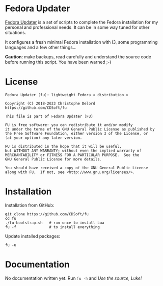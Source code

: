 Fedora Updater
==============

[FU]: https://github.com/CDSoft/fu
[Fedora Updater]: https://github.com/CDSoft/fu

[Fedora Updater] is a set of scripts to complete the Fedora installation
for my personal and professional needs.
It can be in some way tuned for other situations.

It configures a fresh minimal Fedora installation with I3,
some programming languages and a few other things...

**Caution**: make backups, read carefully and understand the source code before running this script.
You have been warned ;-)

License
=======

    Fedora Updater (fu): lightweight Fedora « distribution »

    Copyright (C) 2018-2023 Christophe Delord
    https://github.com/CDSoft/fu

    This file is part of Fedora Updater (FU)

    FU is free software: you can redistribute it and/or modify
    it under the terms of the GNU General Public License as published by
    the Free Software Foundation, either version 3 of the License, or
    (at your option) any later version.

    FU is distributed in the hope that it will be useful,
    but WITHOUT ANY WARRANTY; without even the implied warranty of
    MERCHANTABILITY or FITNESS FOR A PARTICULAR PURPOSE.  See the
    GNU General Public License for more details.

    You should have received a copy of the GNU General Public License
    along with FU.  If not, see <http://www.gnu.org/licenses/>.

Installation
============

Installation from GitHub:

    git clone https://github.com/CDSoft/fu
    cd fu
    ./fu-bootstrap.sh   # run once to install Lua
    fu -f               # to install everything

Update installed packages:

    fu -u

Documentation
=============

No documentation written yet.
Run `fu -h` and *Use the source, Luke!*
